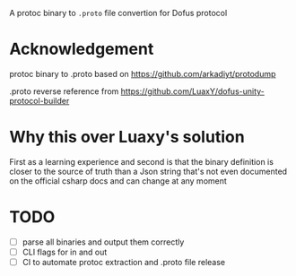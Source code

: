 A protoc binary to `.proto` file convertion for Dofus protocol

# Acknowledgement

protoc binary to .proto based on https://github.com/arkadiyt/protodump

.proto reverse reference from https://github.com/LuaxY/dofus-unity-protocol-builder

# Why this over Luaxy's solution

First as a learning experience and second is that the binary definition is closer
to the source of truth than a Json string that's not even documented
on the official csharp docs and can change at any moment

# TODO 

- [ ] parse all binaries and output them correctly
- [ ] CLI flags for in and out
- [ ] CI to automate protoc extraction and .proto file release
